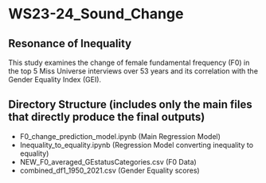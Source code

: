 # WS23-24_Sound_Change

## Resonance of Inequality 
This study examines the change of female fundamental frequency (F0) in the top 5 Miss Universe interviews over 53 years and its correlation with the Gender Equality Index (GEI). 

## Directory Structure (includes only the main files that directly produce the final outputs)
- F0_change_prediction_model.ipynb (Main Regression Model)
- Inequality_to_equality.ipynb (Regression Model converting inequality to equality)
- NEW_F0_averaged_GEstatusCategories.csv (F0 Data)
- combined_df1_1950_2021.csv (Gender Equality scores)
